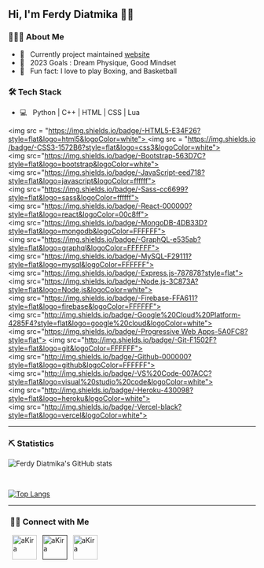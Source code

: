 <h2>Hi, I'm Ferdy Diatmika 🙍👋</h2>

<h3>👨🏻‍💻 About Me </h3>

- 🔭 &nbsp; Currently project maintained [website]
- 👑 &nbsp; 2023 Goals : Dream Physique, Good Mindset
- 🗿 &nbsp; Fun fact: I love to play Boxing, and Basketball

### 🛠 Tech Stack

- 💻 &nbsp; Python | C++ | HTML | CSS | Lua &nbsp;

<img src = "https://img.shields.io/badge/-HTML5-E34F26?style=flat&logo=html5&logoColor=white"> <img src = "https://img.shields.io/badge/-CSS3-1572B6?style=flat&logo=css3&logoColor=white"> 
 <img src="https://img.shields.io/badge/-Bootstrap-563D7C?style=flat&logo=bootstrap&logoColor=white"> 
 <img src="https://img.shields.io/badge/-JavaScript-eed718?style=flat&logo=javascript&logoColor=ffffff"> 
 <img src="https://img.shields.io/badge/-Sass-cc6699?style=flat&logo=sass&logoColor=ffffff"> 
 <img src="https://img.shields.io/badge/-React-000000?style=flat&logo=react&logoColor=00c8ff"> 
 <img src="https://img.shields.io/badge/-MongoDB-4DB33D?style=flat&logo=mongodb&logoColor=FFFFFF"> 
 <img src="https://img.shields.io/badge/-GraphQL-e535ab?style=flat&logo=graphql&logoColor=FFFFFF"> 
 <img src="https://img.shields.io/badge/-MySQL-F29111?style=flat&logo=mysql&logoColor=FFFFFF"> 
 <img src="https://img.shields.io/badge/-Express.js-787878?style=flat"> 
 <img src="https://img.shields.io/badge/-Node.js-3C873A?style=flat&logo=Node.js&logoColor=white"> 
 <img src="https://img.shields.io/badge/-Firebase-FFA611?style=flat&logo=firebase&logoColor=FFFFFF"> 
 <img src="http://img.shields.io/badge/-Google%20Cloud%20Platform-4285F4?style=flat&logo=google%20cloud&logoColor=white"> 
 <img src="https://img.shields.io/badge/-Progressive Web Apps-5A0FC8?style=flat"> 
 <img src="http://img.shields.io/badge/-Git-F1502F?style=flat&logo=git&logoColor=FFFFFF"> 
 <img src="http://img.shields.io/badge/-Github-000000?style=flat&logo=github&logoColor=FFFFFF"> 
 <img src="http://img.shields.io/badge/-VS%20Code-007ACC?style=flat&logo=visual%20studio%20code&logoColor=white"> 
 <img src="http://img.shields.io/badge/-Heroku-430098?style=flat&logo=heroku&logoColor=white"> 
 <img src="http://img.shields.io/badge/-Vercel-black?style=flat&logo=vercel&logoColor=white">

---

<!-- REAMDE_STATS -->

### ⛏️ Statistics

![Ferdy Diatmika's GitHub stats](https://github-readme-stats.vercel.app/api?username=ferdydiatmika&show_icons=true&theme=tokyonight)

</br> 
  
[![Top Langs](https://github-readme-stats.vercel.app/api/top-langs/?username=ferdydiatmika&layout=compact&text_color=daf7dc&bg_color=151515)](https://github.com/FerdyDiatmika/github-readme-stats)

---

<h3> 🤝🏻 Connect with Me </h3>

&nbsp; <a href="ferdydiatmika.github.io"><img text-align="center" alt="aKira" width="50px" src="https://img.icons8.com/dusk/80/globe-earth.png" /></a>
&nbsp; <a href=""><img text-align="center" alt="aKira" width="50px" src="https://img.icons8.com/color/100/youtube-play.png" /></a>
&nbsp; <a href="https://instagram.com/ferdydiatmikaa"><img text-align="center" alt="aKira" width="50px" src="https://img.icons8.com/plasticine/100/000000/instagram-new.png" /></a>

<!-- END README -->

[website]: https://ferdydiatmika.github.io
[twitter]: https://twitter.com/ferdydiatmikaa
[youtube]: https://youtube.com/
[instagram]: https://instagram.com/ferdydiatmikaa
